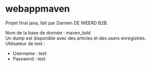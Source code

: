 # webappmaven
Projet final java, fait par Damien DE WEERD B2B.

Nom de la base de donnée : maven_bdd <br>
Un dump est disponible avec des articles et des users enregistrés.<br>
Utilisateur de test :
  - Username : test
  - Password : test
